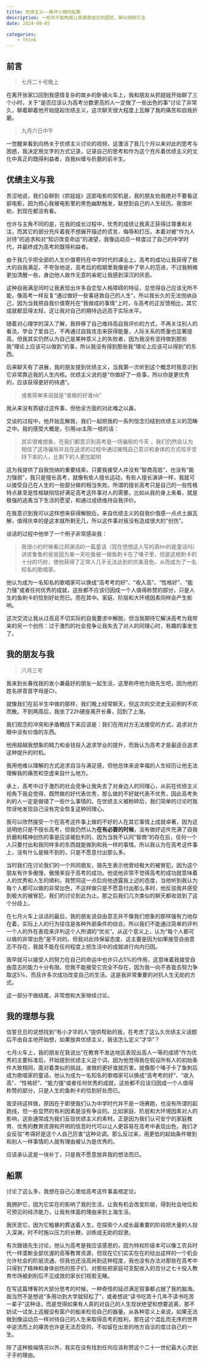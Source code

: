 ```yaml
---
title: 优绩主义——离开小镇的船票
description: 一些尚不能构成让我满意结论的困扰，聊以抛砖引玉
date: 2024-09-05

categories:
    - think
---
```


## 前言
> 七月二十号晚上

在离开张家口回到我感情复杂的故乡的卧铺火车上，我和朋友从抓娃娃开始聊了三个小时，关于“是否应该认为高考分数更高的人一定做了一些出色的事”讨论了非常久，聊着聊着他开始提起优绩主义，这次聊天很大程度上瓦解了我的痛苦和自我折磨。

> 九月六日中午

一觉醒来看到向杨关于优绩主义讨论的视频，这激活了我几个月以来对此的思考与困惑，我决定用文字的方式记录，记录自己的思考和作为这个充斥着优绩主义的文化中真正的既得利益者，自我纠缠与折磨的前半生。

## 优绩主义与我
苦涩地说，我们会聊到《抓娃娃》这部电影的契机是，我的朋友劝我绝对不要看这部电影，因为担心我被电影里的黑色幽默触发，联想到自己的人生经历。我很听劝，到现在都没有看。

也许与主角不同的是，在我的成长过程中，优秀的成绩让我真正获得过尊重和关注，而其它的部分充斥着我不想展开描述的谎言、侮辱和打压。本着对被“作为人对待”的追求和对“知识改变命运”的渴望，我像运动员一样度过了自己的中学时代，并最终成为高考的既得利益者。

由于我几乎把全部的人生价值寄托在中学时代的课业上，高考的成功让我获得了极大的自我满足。不夸张地说，高考后的假期里我像是中了举人的范进，不过我稍微更加清醒一些，身边他人故作无意的亲昵让我感到深沉的厌恶。

这种自我满足同时让我表现出许多自恋型人格障碍的特征，总觉得自己应该无所不能，像高考一样反复“通过做好一些事拯救自己的人生”。所以我长久的无法悦纳自己，因为当我把自我价值寄托在“我做成的事情”上时，与高考的正反馈相比，其它成就都显得太轻，这让我对自己的期待远远高于实际水平。

随着对心理学的深入了解，我转移了自己维持高自我评价的方式，不再关注别人的看法，学会了爱自己，不再通过自我攻击来获得能量，人际关系的质量也显著提高，但我其实仍然认为自己是某种意义上的失败者，因为我没有坚持做到那些我“理论上应该可以做到”的事，所以我没有得到那些我“理论上应该可以得到”的东西。

后来聊天有了进展，我的朋友提到优绩主义，当我第一次听到这个概念时我意识到它非常靠近我的人生内核。优绩主义说的是“你做好了一些事，所以你是更优秀的，应该获得更好的待遇”。

> 或者简单来说就是“谁做的好谁nb”

我从来没有质疑过这件事，但他全方面的对此嗤之以鼻。

交谈的过程中，他开始瓦解我，我们一起把我的一系列信念归结到优绩主义的范畴之中。我的感受大概是，引用up主陈一枝的话：

> 其实很难想象，在我们都意识到高考是一场骗局的今天 ，我们仍然会认为相信了这场骗局并且在追求的过程中通过摧残自己意识和身体的方式咬牙坚持下来的人，比剩下的人更加聪明

这为我提供了自我悦纳的重要线索，只要我接受人并没有“智商高低”，也没有“能力强弱”，我只是擅长高考，就像有些人擅长运动，有些人擅长演讲一样，我就可以接受自己在人生的一些部分做的相当失败。所谓的擅长高考只是自己的一些性格特点甚至是性格缺陷恰好满足高考这件事对人的需要，比如从我的身上来看，就是极强的逃离当下生活的愿望，和通过成绩维持自我评价。

在我意识到我可以这样想来获得解脱后，来自优绩主义的自我价值感一点点土崩瓦解，值得庆幸的是这本就所剩无几，所以这件事对我没有造成很大的“创伤”。

谈话的过程中他举了一个例子非常感染我：

>我很小的时候看过郑渊洁的一篇童话（现在想想这人写的真tm的是童话吗）讲皮鲁鲁的爸爸因为某一天吃鱼被一根鱼刺卡在了嗓子里，但是这根刺卡的十分的巧妙，使他获得了正常人几乎无法达到的优美音色，从而成为了一名知名的歌唱家。

他认为成为一名知名的歌唱家可以换成“高考考的好”、“收入高”、“性格好”、“能力强”或者任何优秀的成就，这些都不应该归因成一个人值得称赞的部分，只是人生的鱼刺卡的恰到好处而已。而在其中。家庭、阶层和大环境因素同样会产生影响。

这次交流让我从过高且不切实际的自我要求中解脱，但当我期待它解决高考为我带来的另一个创伤：过于激烈的社会竞争让我失去了对人的同理心时，有趣的事发生了。

## 我的朋友与我
> 八月三号

我来到长春找我的发小兼最好的朋友一起生活，这里称呼他为铬先生吧，因为他的姓名拼音首字母是Cr。

就像我们在前半生中做的那样，我们晚上经常聊天，但这次的交流史无前例的不欢而散。不到两周后，我坐了22h硬座离开长春，回到了上海。

我们观念的冲突和矛盾概括下来应该是：我们在用对方无法接受的方式，追求对方眼中没有价值的东西。

他用超越我想象的精力和金钱投入追求学业的提升，而我认为高考才是最适合追求这种提升的时机。

我用他难以理解的方式追求自洽与满足感，但他总体来说幸福的人生经历让他无法理解我的痛苦和空虚来自什么地方。

承上，高考中过于激烈的社会竞争让我失去了对身边人的同理心，从前在优绩主义视角下我会觉得，既然做的好代表优秀，那么做的不好就代表不优秀，因此高考失利的人一定是做错了一些什么事情的。在优绩主义被粉碎后，我们简单的讨论时我惊讶地发现自己没有完全恢复这种同理心。

我可以欣然接受一个在高考这件事上做的不好的人在其它事情上成就卓著，因为这说明他只是不擅长高考，但我仍然认为**在有必要的时候**，没有做好这件充满了自我折磨和精神创伤的事是应该被批判的，因为当我不认同“智商”的存在后，任何一个人只要付出和我同样多的东西就能做到和我一样的事情。所以我认为在高考这件事上，没有什么是做不到的，只是不愿意付出那么多。

当时我们在讨论我们的一个共同朋友，铬先生表示他曾经极大的被冒犯，因为这个朋友有许多傲慢，傲慢来自于高考的成功。他说他非常不觉得高考的成功就意味着人的优秀和人生的顺利，我赞同这一点后向他透露我上述的态度，当他听到我认为每个人都可以做的非常出色，不这样做只是不愿意付出那么多时，他反驳我并感受到极大的被冒犯，我们的讨论到此为止。那之后我们几次类似的聊天都收敛到了这个分歧上。

在七月火车上谈话的最后，我的朋友说自由意志并不像我们想象的那样强有力地存在着，实际上人的行为往往是各种外部条件的综合。所以我们不能通过简单的评判一个人的外在表现来评判这个人所谓的“优劣”。从这个意义上，认为“每个人都可以做的非常出色”是不对的。但我对此持保留态度，这主要是因为如果接受自由意志不存在，我就不能在任何程度上把生活中的成就进行向内归因。

我早就可以接受人的努力在自己的命运中也许只占5%的作用，这意味着我接受自由意志的能力十分有限。但我不能接受它完全不存在，因为我一向不吝啬去努力争取这5%，而且许多次成功改变自己的生活。这是我非常重要的对抗人生无助的方式。

这一部分不做结尾，非常想和大家继续讨论。
## 我的理想与我
信誓旦旦的说想找到“有小才华的人”提供帮助的我，在考虑了这么久优绩主义话题后不由自主地开始想，如果放弃优绩主义，我该怎么定义“才华”？

七月火车上，我的朋友在我说出“在教育不发达地区表现出高人一等的成绩”作为优秀的主要标准后，开始提到优绩主义这个词，因为他觉得我在假设所有人的初始条件大致相同，面对着类似的挑战，谁做的更好谁就厉害。就像那个嗓子卡了鱼刺后成为歌唱家的童话，他认为成为一名知名的歌唱家可以换成“高考考的好”、“收入高”、“性格好”、“能力强”或者任何优秀的成就，这些都不应该归因成一个人值得称赞的部分，只是人生的鱼刺卡的恰到好处而已。

我坚持这样做，原因在于即使我们认为中学时代并不是一场赛跑，也没有所谓的起跑线，但一些显然的有利因素是没有争议的。比如家庭、阶层和大环境因素对人的影响，这些通常成为我们反驳优绩主义的素材。正是因为我们认可安宁的家庭教育、优秀的教育资源和开明的信息时代可以让人更容易在高考中表现出色，我们才会反驳“考得好是这个人自己厉害”这种论调。那么反过来，用更低的起始条件做到和别人一样事情的人就有理由被认为是优秀的。

应该承认这是一块补丁，只是我不愿意放弃我的想法而已。

## 船票
讨论了这么多，我想在自己心里给高考这件事盖棺定论。

我拥护它，因为它实在的影响了我的生活，让我有机会改变阶层，得到社会地位和可预见的经济能力，让我有体面的理由来到上海生活。

我厌恶它，因为它粗暴的葬送着人生，在探索个人成长最重要的阶段把大量的人投入深渊，时不时施以压力的长鞭，训练成无助的奴隶。

有次跟铬先生讨论，他认为高考是我应该感恩的，因为特权阶级本可以像工农兵时代一样垄断全部优渥的高等教育资源，但现在它们实实在在的给出这样的一个机会允许社会的阶层流通。但我也还没高尚到这种程度，我也没有办法对那些在高考中只得到了精神和身体创伤的孩子们、对那些把家庭可支配收入的百分之七十投入教育市场被剥削后不见成效的家长们视若无睹。

在写这篇博客的大部分思考的时候，一种奇怪的延迟满足叙事都占据了我的脑海。我当然不是想说“多用功到大学就轻松了”，或者想说“读书吃苦十几年不读书吃苦一辈子”这种话，而是觉得如果有人真的对自己的人生现状绝望和想要逃离，那不妨试一试坐上这艘没有窗户的船来检验自己的器量。从各种意义上来说，如果无法做到像运动员一样对待自己的人生来取得高考的胜利，那在这个混乱而无序的世界中逆流而上的痛苦也许是无法忍受的，不如留在出发的地方自洽的度过自己的一生。

除了这种极端情况以外，我实在没有找到任何应该称赞这个二十一世纪最大心灵刽子手的理由。


